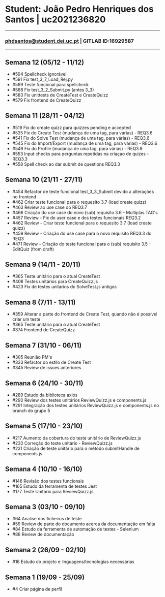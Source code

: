 # Student: João Pedro Henriques dos Santos | uc2021236820

---
### phdsantos@student.dei.uc.pt | GITLAB ID:16929587


---

## Semana 12 (05/12 - 11/12)

- #594 Spellcheck ignorável
- #591 Fix test_3_7_Load_Rej.py
- #589 Teste funcional para spellcheck
- #588 Fix test_3_2_Submit.py (antes 3_3)
- #580 Fix unittests de CreateTest e CreateQuizz
- #579 Fix frontend de CreateQuizz

## Semana 11 (28/11 - 04/12)

- #519 Fix do create quizz para quizzes pending e accepted
- #535 Fix do Create Test (mudança de uma tag, para várias) - REQ3.6
- #541 Fix do Solve Test (mudança de uma tag, para várias) - REQ3.6
- #545 Fix do Import/Export (mudança de uma tag, para várias) - REQ3.6
- #549 Fix do Profile (mudança de uma tag, para várias) - REQ3.6
- #553 Input checks para perguntas repetidas na criaçao de quizes - REQ3.3
- #558 Spell check ao dar submit de questions REQ3.3

## Semana 10 (21/11 - 27/11)

- #454 Refactor de teste funcional test_3_3_Submit devido a alterações no frontend
- #462 Criar teste funcional para o requesito 3.7 (load create quizz)
- #463 Review ao use case do REQ3.7
- #466 Criação do use case do novo (sub) requisito 3.6 - Multíplas TAG's
- #457 Review - Fix do user case e dos testes funcionais REQ3.2
- #462 Review - Criar teste funcional para o requesito 3.7 (load create quizz)
- #459 Review - Criação do use case para o novo requisito REQ3.3 do REQ3
- #471 Review - Criação do teste funcional para o (sub) requisito 3.5 - EditQuiz (from draft)

## Semana 9 (14/11 - 20/11)

- #365 Teste unitário para o atual CreateTest
- #408 Testes unitários para CreateQuizz.js
- #423 Fix de testes unitarios do SolveTest.js antigos

## Semana 8 (7/11 - 13/11)

- #359 Alterar a parte do frontend de Create Test, quando não é possível criar um teste
- #365 Teste unitário para o atual CreateTest
- #374 Frontend de CreateQuizz

## Semana 7 (31/10 - 06/11)

- #305 Reunião PM's
- #333 Refactor do estilo de Create Test
- #345 Review de issues anteriores

## Semana 6 (24/10 - 30/11)

- #289 Estudo da biblioteca axios
- #290 Review dos testes unitários ReviewQuizz.js e components.js
- #291 Integração dos testes unitários ReviewQuizz.js e components.js no branch do grupo 5

## Semana 5 (17/10 - 23/10)

- #217 Aumento da cobertura do teste unitário de ReviewQuizz.js
- #230 Correção do teste unitário - ReviewQuizz.js
- #231 Criação de teste unitário para o método submitHandle de components.js

## Semana 4 (10/10 - 16/10)

- #146 Revisão dos testes funcionais
- #165 Estudo da ferramenta de testes Jest
- #177 Teste Unitário para ReviewQuizz.js

## Semana 3 (03/10 - 09/10)

- #64 Analise dos ficheiros de teste
- #59 Review de parte do documento acerca da documentação em falta
- #84 Estudo da ferramenta de automação de testes - Selenium
- #88 Review de documentação

## Semana 2 (26/09 - 02/10)

- #16 Estudo do projeto e linguagens/tecnologias necessárias

## Semana 1 (19/09 - 25/09)

- #4 Criar página de perfil
